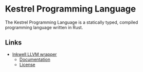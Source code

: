 # Kestrel Programming Language
The Kestrel Programming Language is a statically typed, compiled programming language written in Rust.

## Links
- [Inkwell LLVM wrapper](https://github.com/TheDan64/inkwell)
    - [Documentation](https://thedan64.github.io/inkwell/inkwell/index.html)
    - [License](https://github.com/TheDan64/inkwell/blob/master/LICENSE)